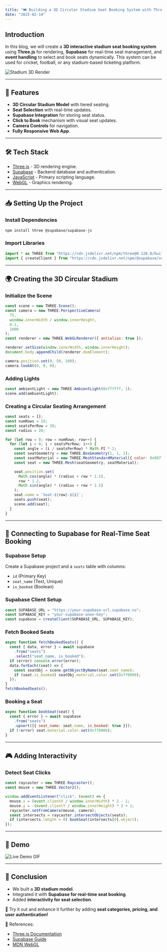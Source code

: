 ```yaml
---
title: "🎟️ Building a 3D Circular Stadium Seat Booking System with Three.js and Supabase"
date: "2025-02-14"
---
```


## Introduction

In this blog, we will create a **3D interactive stadium seat booking system** using **Three.js** for rendering, **Supabase** for real-time seat management, and **event handling** to select and book seats dynamically. This system can be used for cricket, football, or any stadium-based ticketing platform.

![Stadium 3D Render](https://upload.wikimedia.org/wikipedia/commons/4/42/Cricket_stadium_3D_render.jpg)

---

## 🚀 Features

- **3D Circular Stadium Model** with tiered seating.
- **Seat Selection** with real-time updates.
- **Supabase Integration** for storing seat status.
- **Click to Book** mechanism with visual seat updates.
- **Camera Controls** for navigation.
- **Fully Responsive Web App**.

---

## 🛠️ Tech Stack

- [Three.js](https://threejs.org/) - 3D rendering engine.
- [Supabase](https://supabase.com/) - Backend database and authentication.
- [JavaScript](https://developer.mozilla.org/en-US/docs/Web/JavaScript) - Primary scripting language.
- [WebGL](https://developer.mozilla.org/en-US/docs/Web/API/WebGL_API) - Graphics rendering.

---

## 📥 Setting Up the Project

### Install Dependencies

```sh
npm install three @supabase/supabase-js
```

### Import Libraries

```javascript
import * as THREE from "https://cdn.jsdelivr.net/npm/three@0.128.0/build/three.module.js";
import { createClient } from "https://cdn.jsdelivr.net/npm/@supabase/supabase-js@2/+esm";
```

---

## 🌍 Creating the 3D Circular Stadium

### Initialize the Scene

```javascript
const scene = new THREE.Scene();
const camera = new THREE.PerspectiveCamera(
  75,
  window.innerWidth / window.innerHeight,
  0.1,
  1000
);
const renderer = new THREE.WebGLRenderer({ antialias: true });

renderer.setSize(window.innerWidth, window.innerHeight);
document.body.appendChild(renderer.domElement);

camera.position.set(0, 50, 100);
camera.lookAt(0, 0, 0);
```

### Adding Lights

```javascript
const ambientLight = new THREE.AmbientLight(0xffffff, 1);
scene.add(ambientLight);
```

### Creating a Circular Seating Arrangement

```javascript
const seats = [];
const numRows = 10;
const seatsPerRow = 30;
const radius = 20;

for (let row = 0; row < numRows; row++) {
  for (let i = 0; i < seatsPerRow; i++) {
    const angle = (i / seatsPerRow) * Math.PI * 2;
    const seatGeometry = new THREE.BoxGeometry(1, 1, 1);
    const seatMaterial = new THREE.MeshStandardMaterial({ color: 0x0077ff });
    const seat = new THREE.Mesh(seatGeometry, seatMaterial);

    seat.position.set(
      Math.cos(angle) * (radius + row * 1.5),
      row * 1.2,
      Math.sin(angle) * (radius + row * 1.5)
    );
    seat.name = `Seat-${row}-${i}`;
    seats.push(seat);
    scene.add(seat);
  }
}
```

---

## 🔗 Connecting to Supabase for Real-Time Seat Booking

### Supabase Setup

Create a Supabase project and a `seats` table with columns:

- `id` (Primary Key)
- `seat_name` (Text, Unique)
- `is_booked` (Boolean)

### Supabase Client Setup

```javascript
const SUPABASE_URL = "https://your-supabase-url.supabase.co";
const SUPABASE_KEY = "your-supabase-anon-key";
const supabase = createClient(SUPABASE_URL, SUPABASE_KEY);
```

### Fetch Booked Seats

```javascript
async function fetchBookedSeats() {
  const { data, error } = await supabase
    .from("seats")
    .select("seat_name, is_booked");
  if (error) console.error(error);
  data.forEach((seat) => {
    const seatObj = scene.getObjectByName(seat.seat_name);
    if (seat.is_booked) seatObj.material.color.set(0xff0000);
  });
}
fetchBookedSeats();
```

### Booking a Seat

```javascript
async function bookSeat(seat) {
  const { error } = await supabase
    .from("seats")
    .upsert([{ seat_name: seat.name, is_booked: true }]);
  if (!error) seat.material.color.set(0xff0000);
}
```

---

## 🎮 Adding Interactivity

### Detect Seat Clicks

```javascript
const raycaster = new THREE.Raycaster();
const mouse = new THREE.Vector2();

window.addEventListener("click", (event) => {
  mouse.x = (event.clientX / window.innerWidth) * 2 - 1;
  mouse.y = -(event.clientY / window.innerHeight) * 2 + 1;
  raycaster.setFromCamera(mouse, camera);
  const intersects = raycaster.intersectObjects(seats);
  if (intersects.length > 0) bookSeat(intersects[0].object);
});
```

---

## 📸 Demo

![Live Demo GIF](https://media.giphy.com/media/26n6x8B3L6vXzvZ3i/giphy.gif)

---

## 📌 Conclusion

- We built a **3D stadium model**.
- Integrated it with **Supabase for real-time seat booking**.
- Added **interactivity for seat selection**.

🚀 Try it out and enhance it further by adding **seat categories, pricing, and user authentication!**

🔗 References:

- [Three.js Documentation](https://threejs.org/docs/)
- [Supabase Guide](https://supabase.com/docs)
- [MDN WebGL](https://developer.mozilla.org/en-US/docs/Web/API/WebGL_API)
